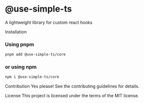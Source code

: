 # @use-simple-ts

A lightweight library for custom react hooks

Installation

### Using pnpm

```bash
pnpm add @use-simple-ts/core
```

### or using npm

```bash
npm i @use-simple-ts/core
```

Contribution Yes please! See the contributing guidelines for details.

License This project is licensed under the terms of the MIT license.
